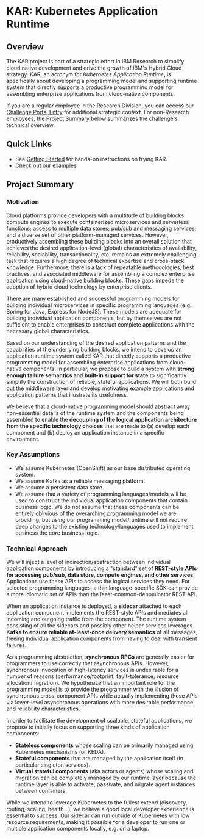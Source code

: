 # KAR: Kubernetes Application Runtime

## Overview

The KAR project is part of a strategic effort in IBM Research to
simplify cloud native development and drive the growth of IBM's Hybrid
Cloud strategy. KAR, an acronym for *Kubernetes Application Runtime*,
is specifically about developing a programming model and supporting
runtime system that directly supports a productive programming model
for assembling enterprise applications from cloud-native components.

If you are a regular employee in the Research Division, you can access
our [Challenge Portal Entry](https://aichallenges.sl.cloud9.ibm.com/challenges/2659?tab=details)
for additional strategic context.  For non-Research employees, the
[Project Summary](#project-summary) below summarizes the challenge's
technical overview.

## Quick Links

+ See [Getting Started](docs/getting-started.md) for hands-on instructions on trying KAR.
+ Check out our [examples](examples/README.md)

## Project Summary

### Motivation

Cloud platforms provide developers with a multitude of building
blocks: compute engines to execute containerized microservices and
serverless functions; access to multiple data stores; pub/sub and
messaging services; and a diverse set of other platform-managed
services. However, productively assembling these building blocks into
an overall solution that achieves the desired application-level
(global) characteristics of availability, reliability, scalability,
transactionality, etc. remains an extremely challenging task that
requires a high degree of technical expertise and cross-stack
knowledge. Furthermore, there is a lack of repeatable methodologies,
best practices, and associated middleware for assembling a complex
enterprise application using cloud-native building blocks. These gaps
impede the adoption of hybrid cloud technology by enterprise clients.

There are many established and successful programming models for
building individual microservices in specific programming languages
(e.g. Spring for Java, Express for NodeJS). These models are adequate
for building individual application components, but by themselves are
not sufficient to enable enterprises to construct complete
applications with the necessary global characteristics.

Based on our understanding of the desired application patterns and the
capabilities of the underlying building blocks, we intend to develop
an application runtime system called KAR that directly supports a
productive programming model for assembling enterprise applications
from cloud-native components. In particular, we propose to build a
system with **strong enough failure semantics** and **built-in support
for state** to significantly simplify the construction of reliable,
stateful applications. We will both build out the middleware layer and
develop motivating example applications and application patterns that
illustrate its usefulness.

We believe that a cloud-native programming model should abstract away
non-essential details of the runtime system and the components being
assembled to enable the **decoupling of the logical application
architecture from the specific technology choices** that are made to
(a) develop each component and (b) deploy an application instance in a
specific environment.

### Key Assumptions
+ We assume Kubernetes (OpenShift) as our base distributed operating system.
+ We assume Kafka as a reliable messaging platform.
+ We assume a persistent data store.
+ We assume that a variety of programming languages/models will be
  used to construct the individual application components that contain
  business logic. We do not assume that these components can be
  entirely oblivious of the overarching programming model we are
  providing, but using our programming model/runtime will not require
  deep changes to the existing technology/languages used to implement
  business the core business logic.

### Technical Approach

We will inject a level of indirection/abstraction between individual
application components by introducing a "standard" set of **REST-style
APIs for accessing pub/sub, data store, compute engines, and other
services**. Applications use these APIs to access the logical services
they need. For selected programming languages, a thin
language-specific SDK can provide a more idiomatic set of APIs than
the least-common-denominator REST API.

When an application instance is deployed, a **sidecar** attached to
each application component implements the REST-style APIs and mediates
all incoming and outgoing traffic from the component. The runtime
system consisting of all the sidecars and possibly other helper
services leverages **Kafka to ensure reliable at-least-once delivery
semantics** of all messages, freeing individual application components
from having to deal with transient failures.

As a programming abstraction, **synchronous RPCs** are generally
easier for programmers to use correctly that asynchronous
APIs. However, synchronous invocation of high-latency services is
undesirable for a number of reasons (performance/footprint;
fault-tolerance; resource allocation/migration). We hypothesize that
an important role for the programming model is to provide the
programmer with the illusion of synchronous cross-component APIs while
actually implementing those APIs via lower-level asynchronous
operations with more desirable performance and reliability
characteristics.

In order to facilitate the development of scalable, stateful
applications, we propose to initially focus on supporting three kinds
of application components:
+ **Stateless components** whose scaling can be primarily managed
  using Kubernetes mechanisms (or KEDA).
+ **Stateful components** that are managed by the application itself
  (in particular singleton services).
+ **Virtual stateful components** (aka actors or agents) whose
  scaling and migration can be completely managed by our runtime layer
  because the runtime layer is able to activate, passivate, and migrate
  agent instances between containers.

While we intend to leverage Kubernetes to the fullest extend
(discovery, routing, scaling, health...), we believe a good local
developer experience is essential to success. Our sidecar can run
outside of Kubernetes with low resource requirements, making it
possible for a developer to run one or multiple application components
locally, e.g. on a laptop.
